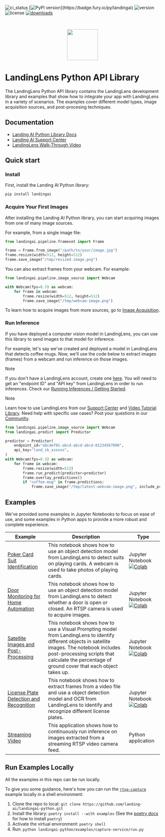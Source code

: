 ![ci_status](https://github.com/landing-ai/landingai-python/actions/workflows/ci_cd.yml/badge.svg)
[![PyPI version](https://badge.fury.io/py/landingai.svg?)](https://badge.fury.io/py/landingai)
![version](https://img.shields.io/pypi/pyversions/landingai)
![license](https://img.shields.io/github/license/landing-ai/landingai-python)
[![downloads](https://static.pepy.tech/badge/landingai/month)](https://pepy.tech/project/landingai)

<br>

<p align="center">
  <img width="100" height="100" src="https://github.com/landing-ai/landingai-python/raw/main/assets/avi-logo.png">
</p>

# LandingLens Python API Library
The LandingLens Python API library contains the LandingLens development library and examples that show how to integrate your app with LandingLens in a variety of scenarios. The examples cover different model types, image acquisition sources, and post-procesing techniques.

## Documentation

-  [Landing AI Python Library Docs](https://landing-ai.github.io/landingai-python/)
-  [Landing AI Support Center](https://support.landing.ai/)
-  [LandingLens Walk-Through Video](https://www.youtube.com/watch?v=779kvo2dxb4)


## Quick start

### Install
First, install the Landing AI Python library:

```bash
pip install landingai
```


### Acquire Your First Images

After installing the Landing AI Python library, you can start acquiring images from one of many image sources.

For example, from a single image file:

```py
from landingai.pipeline.frameset import Frame

frame = Frame.from_image("/path/to/your/image.jpg")
frame.resize(width=512, height=512)
frame.save_image("/tmp/resized-image.png")
```

You can also extract frames from your webcam. For example:

```py
from landingai.pipeline.image_source import Webcam

with Webcam(fps=0.5) as webcam:
    for frame in webcam:
        frame.resize(width=512, height=512)
        frame.save_image("/tmp/webcam-image.png")
```


To learn how to acquire images from more sources, go to [Image Acquisition](https://landing-ai.github.io/landingai-python/image-acquisition/image-acquisition/).


### Run Inference

If you have deployed a computer vision model in LandingLens, you can use this library to send images to that model for inference.

For example, let's say we've created and deployed a model in LandingLens that detects coffee mugs. Now, we'll use the code below to extract images (frames) from a webcam and run inference on those images.

> [!NOTE]
> If you don't have a LandingLens account, create one [here](https://app.landing.ai/). You will need to get an "endpoint ID" and "API key" from LandingLens in order to run inferences. Check our [Running Inferences / Getting Started](https://landing-ai.github.io/landingai-python/inferences/getting-started/).

> [!NOTE]
> Learn how to use LandingLens from our [Support Center]([https://support.landing.ai/docs/landinglens-workflow](https://support.landing.ai/landinglens/en)) and [Video Tutorial Library](https://support.landing.ai/docs/landinglens-workflow-2).
> Need help with specific use cases? Post your questions in our [Community](https://community.landing.ai/home).


```py
from landingai.pipeline.image_source import Webcam
from landingai.predict import Predictor

predictor = Predictor(
    endpoint_id="abcdef01-abcd-abcd-abcd-01234567890",
    api_key="land_sk_xxxxxx",
)
with Webcam(fps=0.5) as webcam:
    for frame in webcam:
        frame.resize(width=512)
        frame.run_predict(predictor=predictor)
        frame.overlay_predictions()
        if "coffee-mug" in frame.predictions:
            frame.save_image("/tmp/latest-webcam-image.png", include_predictions=True)
```


## Examples

We've provided some examples in Jupyter Notebooks to focus on ease of use, and some examples in Python apps to provide a more robust and complete experience.

<!-- Generated using https://www.tablesgenerator.com/markdown_tables -->

| Example | Description | Type |
|---|---|---|
| [Poker Card Suit Identification](https://github.com/landing-ai/landingai-python/blob/main/examples/webcam-collab-notebook/webcam-collab-notebook.ipynb) | This notebook shows how to use an object detection model from LandingLens to detect suits on playing cards. A webcam is used to take photos of playing cards. | Jupyter Notebook [![Colab](https://colab.research.google.com/assets/colab-badge.svg)](https://colab.research.google.com/github/landing-ai/landingai-python/blob/main/examples/webcam-collab-notebook/webcam-collab-notebook.ipynb)|
| [Door Monitoring for Home Automation](https://github.com/landing-ai/landingai-python/blob/main/examples/rtsp-capture-notebook/rtsp-capture.ipynb) | This notebook shows how to use an object detection model from LandingLens to detect whether a door is open or closed. An RTSP camera is used to acquire images. | Jupyter Notebook [![Colab](https://colab.research.google.com/assets/colab-badge.svg)](https://colab.research.google.com/github/landing-ai/landingai-python/blob/main/examples/rtsp-capture-notebook/rtsp-capture.ipynb) |
| [Satellite Images and Post-Processing](https://github.com/landing-ai/landingai-python/tree/main/examples/post-processings/farmland-coverage/farmland-coverage.ipynb) | This notebook shows how to use a Visual Prompting model from LandingLens to identify different objects in satellite images. The notebook includes post-processing scripts that calculate the percentage of ground cover that each object takes up. | Jupyter Notebook [![Colab](https://colab.research.google.com/assets/colab-badge.svg)](https://colab.research.google.com/github/landing-ai/landingai-python/blob/main/examples/post-processings/farmland-coverage/farmland-coverage.ipynb) |
| [License Plate Detection and Recognition](https://github.com/landing-ai/landingai-python/tree/main/examples/license-plate-ocr-notebook/license_plate_ocr.ipynb) | This notebook shows how to extract frames from a video file and use a object detection model and OCR from LandingLens to identify and recognize different license plates. | Jupyter Notebook [![Colab](https://colab.research.google.com/assets/colab-badge.svg)](https://colab.research.google.com/github/landing-ai/landingai-python/blob/main/examples/license-plate-ocr-notebook/license_plate_ocr.ipynb) |
| [Streaming Video](https://github.com/landing-ai/landingai-python/tree/main/examples/capture-service) | This application shows how to continuously run inference on images extracted from a streaming RTSP video camera feed. | Python application |


## Run Examples Locally

All the examples in this repo can be run locally.

To give you some guidance, here's how you can run the [`rtsp-capture`](https://github.com/landing-ai/landingai-python/tree/main/examples/capture-service) example locally in a shell environment:

1. Clone the repo to local: `git clone https://github.com/landing-ai/landingai-python.git`
2. Install the library: `poetry install --with examples` (See the [poetry docs](https://python-poetry.org/docs/#installation) for how to install `poetry`)
3. Activate the virtual environment: `poetry shell`
4. Run: `python landingai-python/examples/capture-service/run.py`
